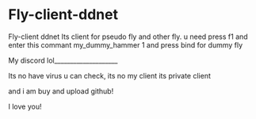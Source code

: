 # Fly-client-ddnet
Fly-client ddnet 
Its client for pseudo fly and other fly.
u need press f1 and enter this commant my_dummy_hammer 1
and press bind for dummy fly




My discord lol____________________


Its no have virus u can check, its no my client its private client

and i am buy and upload github!

I love you!
